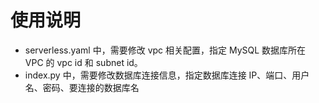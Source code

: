 # 使用说明

* serverless.yaml 中，需要修改 vpc 相关配置，指定 MySQL 数据库所在 VPC 的 vpc id 和 subnet id。
* index.py 中，需要修改数据库连接信息，指定数据库连接 IP、端口、用户名、密码、要连接的数据库名
